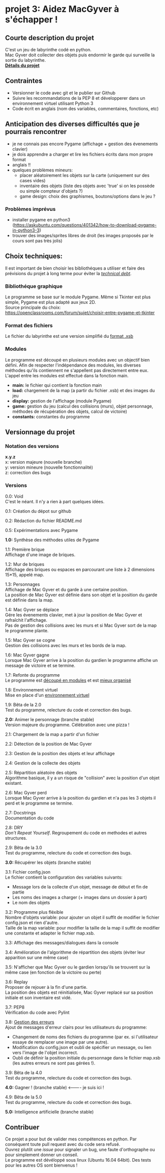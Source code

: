 # projet 3: Aidez MacGyver à s'échapper !

## Courte description du projet
C'est un jeu de labyrinthe codé en python.  
Mac Gyver doit collecter des objets puis endormir le garde qui surveille la sortie du labyrinthe.  
[**Détails du projet**](https://openclassrooms.com/projects/aidez-macgyver-a-sechapper)  

## Contraintes
- Versionner le code avec git et le publier sur Github  
- Suivre les recommandations de la PEP 8 et développerer dans un environnement virtuel utilisant Python 3  
- Code écrit en anglais (nom des variables, commentaires, fonctions, etc)

## Anticipation des diverses difficultés que je pourrais rencontrer  
- je ne connais pas encore Pygame (affichage + gestion des évenements clavier)  
- je dois apprendre a charger et lire les fichiers écrits dans mon propre format  
- anglais !!  
- quelques problèmes mineurs:  
  - placer aléatoirement les objets sur la carte (uniquement sur des cases vides)  
  - inventaire des objets (liste des objets avec 'true' si on les possède ou simple compteur d'objets ?)  
  - game design: choix des graphismes, boutons/options dans le jeu ?

### Problèmes imprévus
- installer pygame en python3 (https://askubuntu.com/questions/401342/how-to-download-pygame-in-python3-3)  
- trouver des images/sprites libres de droit (les images proposés par le cours sont pas très jolis)  

## Choix techniques:
Il est important de bien choisir les bibliothéques a utiliser et faire des prévisions du projet à long terme pour éviter la [*technical debt*](https://en.wikipedia.org/wiki/Technical_debt).  

### Bibliothéque graphique
Le programme se base sur le module Pygame. Même si Tkinter est plus simple, Pygame est plus adapté aux jeux 2D.  
Source principale du choix: https://openclassrooms.com/forum/sujet/choisir-entre-pygame-et-tkinter

### Format des fichiers
Le fichier du labyrinthe est une version simplifié du [format .xsb](https://fr.wikipedia.org/wiki/Sokoban)  

### Modules
Le programme est découpé en plusieurs modules avec un objectif bien défini. Afin de respecter l'indépendance des modules, les diverses méthodes qu'ils contiennent ne s'appellent pas directement entre eux. L'appel entre les modules est effectué dans la fonction main.  
- **main:** le fichier qui contient la fonction main
- **load:** chargement de la map (a partir du fichier .xsb) et des images du jeu
- **display:** gestion de l'affichage (module Pygame)  
- **game:** gestion du jeu (calcul des collisions (murs), objet personnage, méthodes de récupération des objets, calcul de victoire)  
- **constants:** constantes du programme

## Versionnage du projet
### Notation des versions
**x.y.z**  
x: version majeure (nouvelle branche)  
y: version mineure (nouvelle fonctionnalité)  
z: correction des bugs  

### Versions
0.0: Void  
C'est le néant. Il n'y a rien à part quelques idées.  

0.1: Création du dépot sur github  

0.2: Rédaction du fichier README.md  

0.5: Expérimentations avec Pygame  

**1.0:** Synthèse des méthodes utiles de Pygame  

1.1: Première brique  
Affichage d'une image de briques.  

1.2: Mur de briques  
Affichage des briques ou espaces en parcourant une liste à 2 dimensions 15*15, appelé map.  

1.3: Personnages  
Affichage de Mac Gyver et du garde à une certaine position.  
La position de Mac Gyver est définie dans son objet et la position du garde est définie dans la map.  

1.4: Mac Gyver se déplace  
Gére les évenements clavier, met à jour la position de Mac Gyver et rafraîchit l'affichage.  
Pas de gestion des collisions avec les murs et si Mac Gyver sort de la map le programme plante.  

1.5: Mac Gyver se cogne  
Gestion des collisions avec les murs et les bords de la map.  

1.6: Mac Gyver gagne  
Lorsque Mac Gyver arrive à la position du gardien le programme affiche un message de victoire et se termine.  

1.7: Refonte du programme  
Le programme est [découpé en modules](https://openclassrooms.com/courses/manipulez-des-donnees-avec-python-1/organisez-un-projet-en-modules) et est [mieux organisé](https://openclassrooms.com/courses/manipulez-des-donnees-avec-python-1/organisez-un-script)  

1.8: Environnement virtuel  
Mise en place d'un [environnement virtuel](https://openclassrooms.com/courses/manipulez-des-donnees-avec-python-1/travaillez-dans-un-environnement-virtuel)  

1.9: Bêta de la 2.0  
Test du programme, relecture du code et correction des bugs.  

**2.0:** Animer le personnage (branche stable)  
Version majeure du programme. Célébration avec une pizza !  

2.1: Chargement de la map a partir d'un fichier  

2.2: Détection de la position de Mac Gyver  

2.3: Gestion de la position des objets et leur affichage  

2.4: Gestion de la collecte des objets  

2.5: Répartition aléatoire des objets  
Algorithme basique, il y a un risque de "collision" avec la position d'un objet existant.  

2.6: Mac Gyver perd  
Lorsque Mac Gyver arrive à la position du gardien et n'a pas les 3 objets il perd et le programme se termine.  

2.7: Docstrings  
Documentation du code  

2.8: DRY  
*Don't Repeat Yourself*. Regroupement du code en methodes et autres structures.  

2.9: Bêta de la 3.0  
Test du programme, relecture du code et correction des bugs.  

**3.0:** Récupérer les objets (branche stable)  

3.1: Fichier config.json  
Le fichier contient la configuration des variables suivants:  
- Message lors de la collecte d'un objet, message de début et fin de partie  
- Les noms des images a charger (+ images dans un dossier à part)  
- Le nom des objets  

3.2: Programme plus fléxible  
Nombre d'objets variable: pour ajouter un objet il suffit de modifier le fichier config.json et rien d'autre.  
Taille de la map variable: pour modifier la taille de la map il suffit de modifier une constante et adapter le fichier map.xsb.  

3.3: Affichage des messages/dialogues dans la console  

3.4: Amélioration de l'algorithme de répartition des objets (éviter leur apparition sur une même case)  

3.5: N'afficher que Mac Gyver ou le gardien lorsqu'ils se trouvent sur la même case (en fonction de la victoire ou perte)  

3.6: Replay  
Proposer de rejouer à la fin d'une partie.  
La position des objets est réinitialisée, Mac Gyver replacé sur sa position initiale et son inventaire est vidé.  

3.7: PEP8  
Vérification du code avec Pylint  

3.8: [Gestion des erreurs](https://openclassrooms.com/courses/manipulez-des-donnees-avec-python-1/gerez-les-erreurs-et-les-bogues)  
Ajout de messages d'erreur clairs pour les utilisateurs du programme:  
- Changement de noms des fichiers du programme (par ex. si l'utilisateur essaye de remplacer une image par une autre).  
- Modification du config.json et oubli de spécifier un message, ou lien vers l'image de l'objet incorrect.  
- Oubli de définir la position initiale du personnage dans le fichier map.xsb (les autres erreurs ne sont pas gérées !).  

3.9: Bêta de la 4.0  
Test du programme, relecture du code et correction des bugs.  

**4.0:** Gagner ! (branche stable)    <---- je suis ici !  

4.9: Bêta de la 5.0  
Test du programme, relecture du code et correction des bugs.  

**5.0:** Intelligence artificielle (branche stable)  

## Contribuer
Ce projet a pour but de valider mes compétences en python. Par conséquent toute pull request avec du code sera refusé.  
Ouvrez plutôt une *issue* pour signaler un bug, une faute d'orthographe ou pour simplement donner un conseil.  
Le programme est dévéloppé sous linux (Ubuntu 16.04 64bit). Des tests pour les autres OS sont bienvenus !
